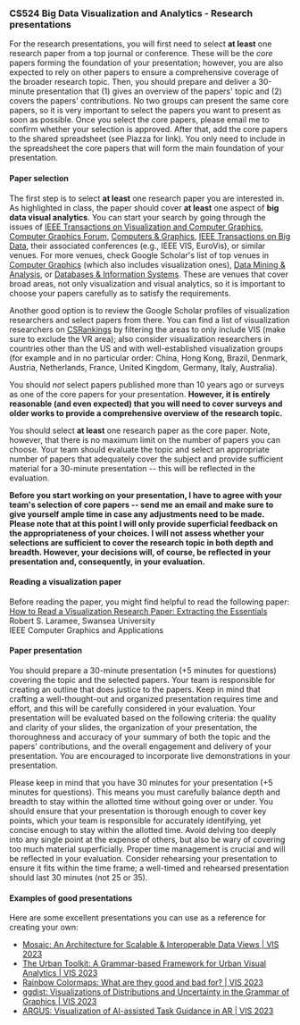 ### CS524 Big Data Visualization and Analytics - Research presentations


For the research presentations, you will first need to select **at least** one research paper from a top journal or conference. These will be the *core* papers forming the foundation of your presentation; however, you are also expected to rely on other papers to ensure a comprehensive coverage of the broader research topic. Then, you should prepare and deliver a 30-minute presentation that (1) gives an overview of the papers' topic and (2) covers the papers' contributions. No two groups can present the same core papers, so it is very important to select the papers you want to present as soon as possible. Once you select the core papers, please email me to confirm whether your selection is approved. After that, add the core papers to the shared spreadsheet (see Piazza for link). You only need to include in the spreadsheet the core papers that will form the main foundation of your presentation.

#### Paper selection

The first step is to select **at least** one research paper you are interested in. As highlighted in class, the paper should cover **at least** one aspect of **big data visual analytics**. You can start your search by going through the issues of [IEEE Transactions on Visualization and Computer Graphics](https://ieeexplore.ieee.org/xpl/RecentIssue.jsp?punumber=2945), [Computer Graphics Forum](https://onlinelibrary.wiley.com/journal/14678659), [Computers & Graphics](https://www.sciencedirect.com/journal/computers-and-graphics), [IEEE Transactions on Big Data](https://ieeexplore.ieee.org/xpl/RecentIssue.jsp?punumber=6687317), their associated conferences (e.g., IEEE VIS, EuroVis), or similar venues. For more venues, check Google Scholar's list of top venues in [Computer Graphics](https://scholar.google.com/citations?view_op=top_venues&hl=en&vq=eng_computergraphics) (which also includes visualization ones), [Data Mining & Analysis](https://scholar.google.com/citations?view_op=top_venues&hl=en&vq=eng_datamininganalysis), or [Databases & Information Systems](https://scholar.google.com/citations?view_op=top_venues&hl=en&vq=eng_databasesinformationsystems). These are venues that cover broad areas, not only visualization and visual analytics, so it is important to choose your papers carefully as to satisfy the requirements. 

Another good option is to review the Google Scholar profiles of visualization researchers and select papers from there. You can find a list of visualization researchers on [CSRankings](https://csrankings.org/#/index?visualization&us) by filtering the areas to only include VIS (make sure to exclude the VR area); also consider visualization researchers in countries other than the US and with well-established visualization groups (for example and in no particular order: China, Hong Kong, Brazil, Denmark, Austria, Netherlands, France, United Kingdom, Germany, Italy, Australia).

You should *not* select papers published more than 10 years ago or surveys as one of the core papers for your presentation. **However, it is entirely reasonable (and even expected) that you will need to cover surveys and older works to provide a comprehensive overview of the research topic.**

You should select **at least** one research paper as the core paper. Note, however, that there is no maximum limit on the number of papers you can choose. Your team should evaluate the topic and select an appropriate number of papers that adequately cover the subject and provide sufficient material for a 30-minute presentation -- this will be reflected in the evaluation.

**Before you start working on your presentation, I have to agree with your team's selection of core papers -- send me an email and make sure to give yourself ample time in case any adjustments need to be made. Please note that at this point I will only provide superficial feedback on the appropriateness of your choices. I will not assess whether your selections are sufficient to cover the research topic in both depth and breadth. However, your decisions will, of course, be reflected in your presentation and, consequently, in your evaluation.**

#### Reading a visualization paper

Before reading the paper, you might find helpful to read the following paper:\
[How to Read a Visualization Research Paper: Extracting the Essentials](https://www.computer.org/csdl/magazine/cg/2011/03/mcg2011030078/13rRUynZ5qh)\
Robert S. Laramee, Swansea University\
IEEE Computer Graphics and Applications


#### Paper presentation

You should prepare a 30-minute presentation (+5 minutes for questions) covering the topic and the selected papers. Your team is responsible for creating an outline that does justice to the papers. Keep in mind that crafting a well-thought-out and organized presentation requires time and effort, and this will be carefully considered in your evaluation. Your presentation will be evaluated based on the following criteria: the quality and clarity of your slides, the organization of your presentation, the thoroughness and accuracy of your summary of both the topic and the papers' contributions, and the overall engagement and delivery of your presentation. You are encouraged to incorporate live demonstrations in your presentation.

Please keep in mind that you have 30 minutes for your presentation (+5 minutes for questions). This means you must carefully balance depth and breadth to stay within the allotted time without going over or under. You should ensure that your presentation is thorough enough to cover key points, which your team is responsible for accurately identifying, yet concise enough to stay within the allotted time. Avoid delving too deeply into any single point at the expense of others, but also be wary of covering too much material superficially. Proper time management is crucial and will be reflected in your evaluation. Consider rehearsing your presentation to ensure it fits within the time frame; a well-timed and rehearsed presentation should last 30 minutes (not 25 or 35).

#### Examples of good presentations

Here are some excellent presentations you can use as a reference for creating your own:

- [Mosaic: An Architecture for Scalable & Interoperable Data Views | VIS 2023](https://www.youtube.com/watch?v=txIvM1dA3EM)
- [The Urban Toolkit: A Grammar-based Framework for Urban Visual Analytics | VIS 2023](https://www.youtube.com/watch?v=LF27VgtUGQ4)
- [Rainbow Colormaps: What are they good and bad for? | VIS 2023](https://www.youtube.com/watch?v=uqIVnWz_eOY)
- [ggdist: Visualizations of Distributions and Uncertainty in the Grammar of Graphics | VIS 2023 ](https://www.youtube.com/watch?v=htJORACnb54)
- [ARGUS: Visualization of AI-assisted Task Guidance in AR | VIS 2023](https://www.youtube.com/watch?v=qBDonJbkDjQ)
